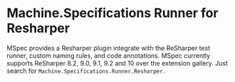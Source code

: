 # Machine.Specifications Runner for Resharper

MSpec provides a Resharper plugin integrate with the ReSharper test runner, custom naming rules, and code annotations. MSpec currently supports ReSharper 8.2, 9.0, 9.1, 9.2 and 10 over the extension gallery. Just search for `Machine.Specifications.Runner.Resharper`.
